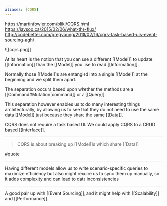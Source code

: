 ```yaml
---
aliases: [CQRS]
---
```


https://martinfowler.com/bliki/CQRS.html
https://jaysoo.ca/2015/02/06/what-the-flux/
http://codebetter.com/gregyoung/2010/02/16/cqrs-task-based-uis-event-sourcing-agh/

![[cqrs.png]]

At its heart is the notion that you can use a different [[Model]] to update [[Information]] than the [[Model]] you use to read [[Information]].

Normally those [[Model]]s are entangled into a single [[Model]] at the beginning and we split them apart.

The separation occurs based upon whether the methods are a [[Command#Mutation|command]] or a [[Query]].

This separation however enables us to do many interesting things architecturally, by allowing us to see that they do not need to use the same data [[Model]] just because they share the same [[Data]].

CQRS does not require a task based UI. We could apply CQRS to a CRUD based [[Interface]].

---

> CQRS is about breaking up [[Model]]s which share [[Data]]

#quote

---

Having different models allow us to write scenario-specific queries to maximize efficiency but also might require us to sync them up manually, so it adds complexity and can lead to data inconsistencies

---

A good pair up with [[Event Sourcing]], and it might help with [[Scalability]] and [[Performance]]